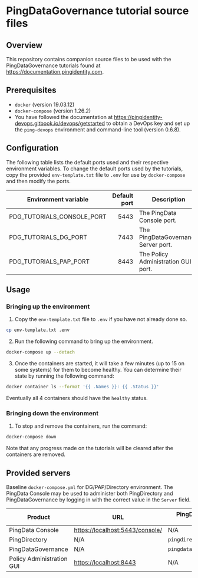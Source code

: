 # PingDataGovernance tutorial source files

## Overview

This repository contains companion source files to be used with the PingDataGovernance tutorials found at
<https://documentation.pingidentity.com>.

## Prerequisites

* `docker` (version 19.03.12)
* `docker-compose` (version 1.26.2)
* You have followed the documentation at
  <https://pingidentity-devops.gitbook.io/devops/getstarted> to obtain a DevOps
  key and set up the `ping-devops` environment and command-line tool (version
  0.6.8).

## Configuration

The following table lists the default ports used and their respective environment variables. To change the default ports
used by the tutorials, copy the provided `env-template.txt` file to `.env` for use by `docker-compose` and then modify
the ports.

| Environment variable                 | Default port | Description                         |
| ------------------------------------ | -----------: | ----------------------------------- |
| PDG\_TUTORIALS\_CONSOLE\_PORT        | 5443         | The PingData Console port.          |
| PDG\_TUTORIALS\_DG\_PORT             | 7443         | The PingDataGovernance Server port. |
| PDG\_TUTORIALS\_PAP\_PORT            | 8443         | The Policy Administration GUI port. |

## Usage

### Bringing up the environment

1. Copy the `env-template.txt` file to `.env` if you have not already done so.

```bash
cp env-template.txt .env
```

2. Run the following command to bring up the environment.

```bash
docker-compose up --detach
```

3. Once the containers are started, it will take a few minutes (up to 15 on some systems) for them to become
   healthy. You can determine their state by running the following command:

```bash
docker container ls --format '{{ .Names }}: {{ .Status }}'
```

Eventually all 4 containers should have the `healthy` status.

### Bringing down the environment

1. To stop and remove the containers, run the command:

```bash
docker-compose down
```

Note that any progress made on the tutorials will be cleared after the containers are removed.

## Provided servers

Baseline `docker-compose.yml` for DG/PAP/Directory environment. The PingData Console may be used to administer both
PingDirectory and PingDataGovernance by logging in with the correct value in the `Server` field.

| Product                   | URL                                | PingDataConsole `Server`      | Username        | Password          |
| ------------------------- | ---------------------------------- | ----------------------------  | --------------- | ----------------- |
| PingData Console          | <https://localhost:5443/console/>  | N/A                           | N/A             | N/A               |
| PingDirectory             | N/A                                | `pingdirectory:636`           | `administrator` | `2FederateM0re`   |
| PingDataGovernance        | N/A                                | `pingdatagovernance:636`      | `administrator` | `2FederateM0re`   |
| Policy Administration GUI | <https://localhost:8443>           | N/A                           | `admin`         | `password123`     |

